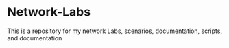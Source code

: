 # Network-Labs
This is a repository for my network Labs, scenarios, documentation, scripts, and documentation
